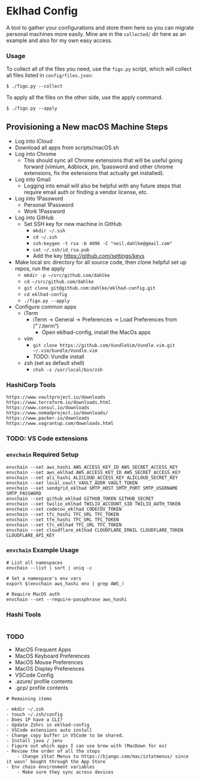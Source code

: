# Eklhad Config

A tool to gather your configurations and store them here so you can migrate personal machines more easily. Mine are in the `collected/` dir here as an example and also for my own easy access.

### Usage
To collect all of the files you need, use the `figo.py` script, which will collect all files listed in `config/files.json`:

```
$ ./figo.py --collect
```

To apply all the files on the other side, use the apply command.
```
$ ./figo.py --apply
```

## Provisioning a New macOS Machine Steps
- Log into iCloud
- Download all apps from scripts/macOS.sh
- Log into Chrome
    - This should sync all Chrome extensions that will be useful going forward (vimium, Adblock, pin, 1password and other chrome extensions, fix the extensions that actually get installed).
- Log into Gmail
    - Logging into email will also be helpful with any future steps that require email auth or finding a vendor license, etc. 
- Log into 1Password
    - Personal 1Password
    - Work 1Password
- Log into GitHub
    - Set SSH key for new machine in GitHub
        - `mkdir ~/.ssh`
        - `cd ~/.ssh`
        - `ssh-keygen -t rsa -b 4096 -C "neil.dahlke@gmail.com"`
        - `cat ~/.ssh/id_rsa.pub`
        - Add the key https://github.com/settings/keys
- Make local src directory for all source code, then clone helpful set up repos, run the apply 
    - `mkdir -p ~/src/github.com/dahlke`
    - `cd ~/src/github.com/dahlke`
    - `git clone git@github.com:dahlke/eklhad-config.git`
    - `cd eklhad-config`
    - `./figo.py --apply`
- Configure common apps
    - iTerm
        - iTerm -> General -> Preferences -> Load Preferences from (“`/.iterm”)
            - Open eklhad-config, install the MacOs apps
    - vim
        - `git clone https://github.com/VundleVim/Vundle.vim.git ~/.vim/bundle/Vundle.vim`
        - TODO: Vundle install
    - zsh (set as default shell)
        - `chsh -s /usr/local/bin/zsh`

### HashiCorp Tools
```
https://www.vaultproject.io/downloads
https://www.terraform.io/downloads.html
https://www.consul.io/downloads
https://www.nomadproject.io/downloads/
https://www.packer.io/downloads
https://www.vagrantup.com/downloads.html
```

### TODO: VS Code extensions


### `envchain` Required Setup
```
envchain --set aws_hashi AWS_ACCESS_KEY_ID AWS_SECRET_ACCESS_KEY
envchain --set aws_eklhad AWS_ACCESS_KEY_ID AWS_SECRET_ACCESS_KEY
envchain --set ali_hashi ALICLOUD_ACCESS_KEY ALICLOUD_SECRET_KEY
envchain --set local_vault VAULT_ADDR VAULT_TOKEN
envchain --set sendgrid_eklhad SMTP_HOST SMTP_PORT SMTP_USERNAME SMTP_PASSWORD
envchain --set github_eklhad GITHUB_TOKEN GITHUB_SECRET
envchain --set twilio_eklhad TWILIO_ACCOUNT_SID TWILIO_AUTH_TOKEN
envchain --set codecov_eklhad CODECOV_TOKEN
envchain --set tfc_hashi TFC_URL TFC_TOKEN
envchain --set tfe_hashi TFC_URL TFC_TOKEN
envchain --set tfc_eklhad TFC_URL TFC_TOKEN
envchain --set cloudflare_eklhad CLOUDFLARE_EMAIL CLOUDFLARE_TOKEN CLOUDFLARE_API_KEY
```

### `envchain` Example Usage
```
# List all namespaces
envchain --list | sort | uniq -c

# Set a namespace's env vars
export $(envchain aws_hashi env | grep AWS_)

# Require MacOS auth
envchain --set --require-passphrase aws_hashi
```

### Hashi Tools
```
```

### TODO
- MacOS Frequent Apps
- MacOS Keyboard Preferences
- MacOS Mouse Preferences
- MacOS Display Preferences
- VSCode Config
- .azure/ profile contents
- .gcp/ profile contents



```
# Remaining items

- mkdir ~/.zsh
- touch ~/.zsh/config
- Does 1P have a CLI?
- Update Zshrc in eklhad-config
- VSCode extensions auto install
- Change copy buffer in VSCode to be shared.
- Install java / jenv
- Figure out which apps I can use brew with (MacDown for ex)
- Review the order of all the steps
    - Change iStat Menus to https://bjango.com/mac/istatmenus/ since it wasn’ bought through the App Store
- Env chain environment variables
    - Make sure they sync across devices
```